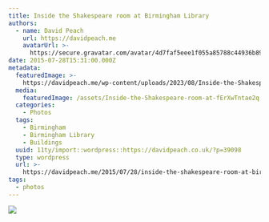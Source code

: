 ```yaml
---
title: Inside the Shakespeare room at Birmingham Library
authors:
  - name: David Peach
    url: https://davidpeach.me
    avatarUrl: >-
      https://secure.gravatar.com/avatar/4d7faf5eee1f055a85788c44936b8995eaab6dfb004e7854ec747ccb272e91ee?s=96&d=mm&r=g
date: 2015-07-28T15:31:00.000Z
metadata:
  featuredImage: >-
    https://davidpeach.me/wp-content/uploads/2023/08/Inside-the-Shakespeare-room-at-Birmingham-Library.jpg
  media:
    featuredImage: /assets/Inside-the-Shakespeare-room-at-fErXwTntae2q.jpg
  categories:
    - Photos
  tags:
    - Birmingham
    - Birmingham Library
    - Buildings
  uuid: 11ty/import::wordpress::https://davidpeach.co.uk/?p=39098
  type: wordpress
  url: >-
    https://davidpeach.me/2015/07/28/inside-the-shakespeare-room-at-birmingham-library/
tags:
  - photos
---
```

[![](/assets/Inside-the-Shakespeare-room-at-4eF0Qu9vqB2S.jpg)](/assets/Inside-the-Shakespeare-room-at-4eF0Qu9vqB2S.jpg)